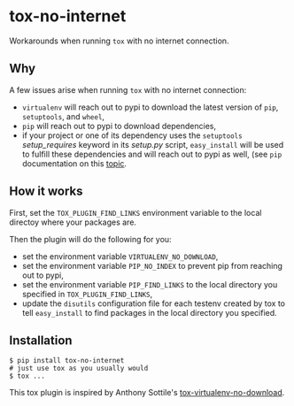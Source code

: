 tox-no-internet
==========================

Workarounds when running `tox` with no internet connection.


## Why

A few issues arise when running `tox` with no internet connection:
* `virtualenv` will reach out to pypi to download the latest version of `pip`, `setuptools`, and `wheel`,
* `pip` will reach out to pypi to download dependencies,
* if your project or one of its dependency uses the `setuptools` *setup_requires* keyword in its *setup.py* script, `easy_install` will be used to fulfill these dependencies and will reach out to pypi as well, (see `pip` documentation on this [topic](https://pip.pypa.io/en/stable/reference/pip_install/#controlling-setup-requires). 


## How it works

First, set the `TOX_PLUGIN_FIND_LINKS` environment variable to the local directoy where your packages are.

Then the plugin will do the following for you:
* set the environment variable `VIRTUALENV_NO_DOWNLOAD`,
* set the environment variable `PIP_NO_INDEX` to prevent pip from reaching out to pypi,
* set the environment variable `PIP_FIND_LINKS` to the local directory you specified in `TOX_PLUGIN_FIND_LINKS`,
* update the `disutils` configuration file for each testenv created by tox to tell `easy_install` to find packages in the local directory you specified.  


## Installation

```
$ pip install tox-no-internet
# just use tox as you usually would
$ tox ...
```

This tox plugin is inspired by Anthony Sottile's [tox-virtualenv-no-download](https://github.com/asottile/tox-virtualenv-no-download).

